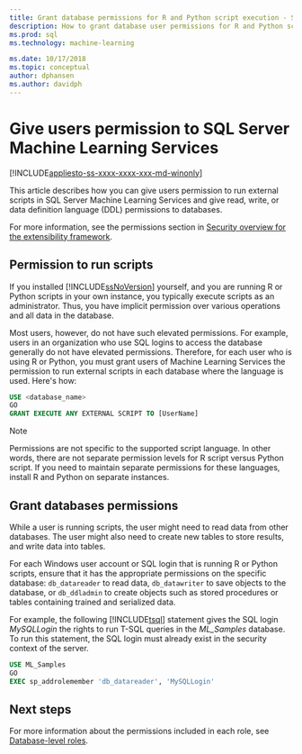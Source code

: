 ```yaml
---
title: Grant database permissions for R and Python script execution - SQL Server Machine Learning Services
description: How to grant database user permissions for R and Python script execution on SQL Server Machine Learning Services.
ms.prod: sql
ms.technology: machine-learning

ms.date: 10/17/2018  
ms.topic: conceptual
author: dphansen
ms.author: davidph
---
```

# Give users permission to SQL Server Machine Learning Services
[!INCLUDE[appliesto-ss-xxxx-xxxx-xxx-md-winonly](../../includes/appliesto-ss-xxxx-xxxx-xxx-md-winonly.md)]

This article describes how you can give users permission to run external scripts in SQL Server Machine Learning Services and give read, write, or data definition language (DDL) permissions to databases.

For more information, see the permissions section in [Security overview for the extensibility framework](../../advanced-analytics/concepts/security.md#permissions).

<a name="permissions-external-script"></a>

## Permission to run scripts

If you installed [!INCLUDE[ssNoVersion](../../includes/ssnoversion-md.md)] yourself, and you are running R or Python scripts in your own instance, you typically execute scripts as an administrator. Thus, you have implicit permission over various operations and all data in the database.

Most users, however, do not have such elevated permissions. For example, users in an organization who use SQL logins to access the database generally do not have elevated permissions. Therefore, for each user who is using R or Python, you must grant users of Machine Learning Services the permission to run external scripts in each database where the language is used. Here's how:

```sql
USE <database_name>
GO
GRANT EXECUTE ANY EXTERNAL SCRIPT TO [UserName]
```

> [!NOTE]
> Permissions are not specific to the supported script language. In other words, there are not separate permission levels for R script versus Python script. If you need to maintain separate permissions for these languages, install R and Python on separate instances.

<a name="permissions-db"></a> 

## Grant databases permissions

While a user is running scripts, the user might need to read data from other databases. The user might also need to create new tables to store results, and write data into tables.

For each Windows user account or SQL login that is running R or Python scripts, ensure that it has the appropriate permissions on the specific database:  `db_datareader` to read data, `db_datawriter` to save objects to the database, or `db_ddladmin` to create objects such as stored procedures or tables containing trained and serialized data.

For example, the following [!INCLUDE[tsql](../../includes/tsql-md.md)] statement gives the SQL login *MySQLLogin* the rights to run T-SQL queries in the *ML_Samples* database. To run this statement, the SQL login must already exist in the security context of the server.

```sql
USE ML_Samples
GO
EXEC sp_addrolemember 'db_datareader', 'MySQLLogin'
```

## Next steps

For more information about the permissions included in each role, see [Database-level roles](../../relational-databases/security/authentication-access/database-level-roles.md).